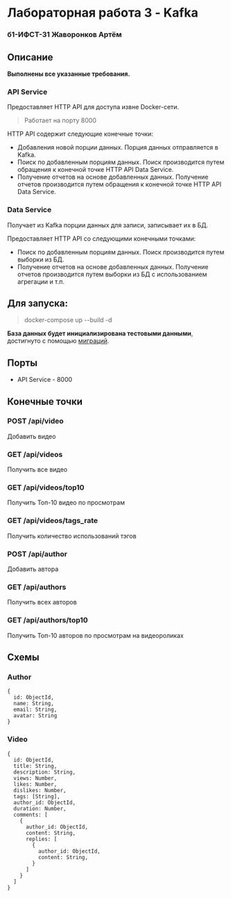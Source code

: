 # Лабораторная работа 3 - Kafka
### б1-ИФСТ-31 Жаворонков Артём

## Описание
**Выполнены все указанные требования.**
### API Service
Предоставляет HTTP API для доступа извне Docker-сети. 

>Работает на порту 8000

HTTP API содержит следующие конечные точки:

- Добавления новой порции данных. Порция данных отправляется в Kafka.
- Поиск по добавленным порциям данных. Поиск производится путем обращения к конечной точке HTTP API Data Service.
- Получение отчетов на основе добавленных данных. Получение отчетов производится путем обращения к конечной точке HTTP API Data Service.

### Data Service
Получает из Kafka порции данных для записи, записывает их в БД.

Предоставляет HTTP API со следующими конечными точками:

- Поиск по добавленным порциям данных. Поиск производится путем выборки из БД.
- Получение отчетов на основе добавленных данных. Получение отчетов производится путем выборки из БД с использованием агрегации и т.п.

## Для запуска:
> docker-compose up --build -d

**База данных будет инициализирована тестовыми данными**, достигнуто с помощью [миграций](data-service/db/migrations).

## Порты
- API Service - 8000

## Конечные точки
### POST /api/video
Добавить видео

### GET /api/videos
Получить все видео

### GET /api/videos/top10
Получить Топ-10 видео по просмотрам

### GET /api/videos/tags_rate
Получить количество использований тэгов

### POST /api/author
Добавить автора

### GET /api/authors
Получить всех авторов

### GET /api/authors/top10
Получить Топ-10 авторов по просмотрам на видеороликах

## Схемы

### Author

```
{
  id: ObjectId,
  name: String,
  email: String,
  avatar: String
}
```

### Video

```
{
  id: ObjectId,
  title: String,
  description: String,
  views: Number,
  likes: Number,
  dislikes: Number,
  tags: [String],
  author_id: ObjectId,
  duration: Number,
  comments: [
    {
      author_id: ObjectId,
      content: String,
      replies: [
        {
          author_id: ObjectId,
          content: String,
        }
      ]
    }
  ]
}
```